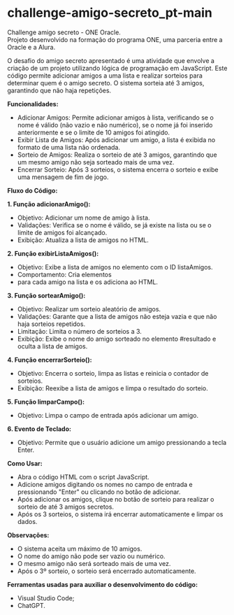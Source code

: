 # challenge-amigo-secreto_pt-main
 Challenge amigo secreto - ONE Oracle.  
 Projeto desenvolvido na formação do programa ONE, uma parceria entre a Oracle e a Alura.
  
 O desafio do amigo secreto apresentado é uma atividade que envolve a criação de um projeto utilizando lógica de programação em JavaScript. Este código permite adicionar amigos a uma lista  e realizar sorteios para determinar quem é o amigo secreto. O sistema sorteia até 3 amigos, garantindo que não haja repetições.

**Funcionalidades:**

- Adicionar Amigos: Permite adicionar amigos à lista, verificando se o nome é válido (não vazio e não numérico), se o nome já foi inserido anteriormente e se o limite de 10 amigos foi atingido.
- Exibir Lista de Amigos: Após adicionar um amigo, a lista é exibida no formato de uma lista não ordenada.
- Sorteio de Amigos: Realiza o sorteio de até 3 amigos, garantindo que um mesmo amigo não seja sorteado mais de uma vez.
- Encerrar Sorteio: Após 3 sorteios, o sistema encerra o sorteio e exibe uma mensagem de fim de jogo.
  
**Fluxo do Código:**

**1. Função adicionarAmigo():**

- Objetivo: Adicionar um nome de amigo à lista.
- Validações: Verifica se o nome é válido, se já existe na lista ou se o limite de amigos foi alcançado.
- Exibição: Atualiza a lista de amigos no HTML.

**2. Função exibirListaAmigos():**

- Objetivo: Exibe a lista de amigos no elemento com o ID listaAmigos.
- Comportamento: Cria elementos <li> para cada amigo na lista e os adiciona ao HTML.
  
**3. Função sortearAmigo():**

- Objetivo: Realizar um sorteio aleatório de amigos.
- Validações: Garante que a lista de amigos não esteja vazia e que não haja sorteios repetidos.
- Limitação: Limita o número de sorteios a 3.
- Exibição: Exibe o nome do amigo sorteado no elemento #resultado e oculta a lista de amigos.

**4. Função encerrarSorteio():**

- Objetivo: Encerra o sorteio, limpa as listas e reinicia o contador de sorteios.
- Exibição: Reexibe a lista de amigos e limpa o resultado do sorteio.

**5. Função limparCampo():**

- Objetivo: Limpa o campo de entrada após adicionar um amigo.

**6. Evento de Teclado:**

- Objetivo: Permite que o usuário adicione um amigo pressionando a tecla Enter.

**Como Usar:**
- Abra o código HTML com o script JavaScript.
- Adicione amigos digitando os nomes no campo de entrada e pressionando "Enter" ou clicando no botão de adicionar.
- Após adicionar os amigos, clique no botão de sorteio para realizar o sorteio de até 3 amigos secretos.
- Após os 3 sorteios, o sistema irá encerrar automaticamente e limpar os dados.

**Observações:**
- O sistema aceita um máximo de 10 amigos.
- O nome do amigo não pode ser vazio ou numérico.
- O mesmo amigo não será sorteado mais de uma vez.
- Após o 3º sorteio, o sorteio será encerrado automaticamente.

**Ferramentas usadas para auxiliar o desenvolvimento do código:**
- Visual Studio Code;
- ChatGPT.
